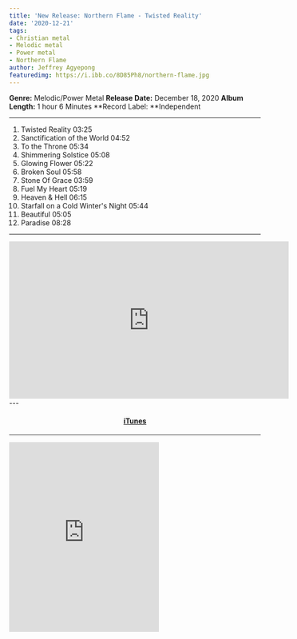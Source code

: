 ```yaml
---
title: 'New Release: Northern Flame - Twisted Reality'
date: '2020-12-21'
tags:
- Christian metal
- Melodic metal
- Power metal
- Northern Flame
author: Jeffrey Agyepong
featuredimg: https://i.ibb.co/8D85Ph8/northern-flame.jpg
---
```


**Genre:** Melodic/Power Metal
**Release Date:** December 18, 2020
**Album Length:** 1 hour 6 Minutes
**Record Label: **Independent


---

1. Twisted Reality 03:25
2. Sanctification of the World 04:52 
3. To the Throne 05:34 
4. Shimmering Solstice 05:08 
5. Glowing Flower 05:22 
6. Broken Soul 05:58 
7. Stone Of Grace 03:59 
8. Fuel My Heart 05:19 
9. Heaven & Hell 06:15 
10. Starfall on a Cold Winter's Night 05:44 
11. Beautiful 05:05 
12. Paradise 08:28

---
<div class="video-container">
<iframe width="560" height="315" src="https://www.youtube.com/embed/bSEMF3ztsHs" frameborder="0" allow="accelerometer; autoplay; clipboard-write; encrypted-media; gyroscope; picture-in-picture" allowfullscreen></iframe>
</div>
---

<h4 style="text-align:center;"><a href="https://music.apple.com/ca/album/twisted-reality/1543915062" alt="iTunes">iTunes</a></h4>

---

<iframe src="https://open.spotify.com/embed/album/57QDutFAhzn0U6SZeNFmpM" width="300" height="380" frameborder="0" allowtransparency="true" allow="encrypted-media"></iframe>
